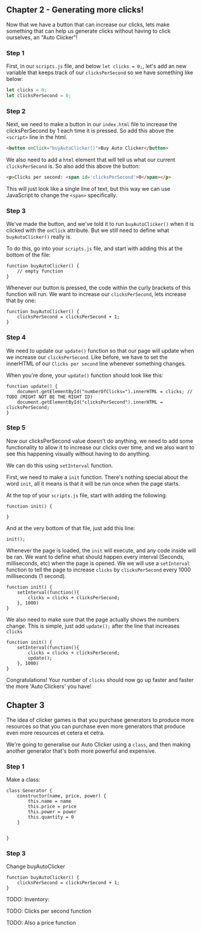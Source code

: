 ## Chapter 2 - Generating more clicks!

Now that we have a button that can increase our clicks, lets make something that can help us generate clicks without having to click ourselves, an "Auto Clicker"!

### Step 1

First, in our `scripts.js` file, and below `let clicks = 0;`, let's add an new variable that keeps track of our `clicksPerSecond` so we have something like below:

```js
let clicks = 0;
let clicksPerSecond = 0;
```

### Step 2

Next, we need to make a button in our `index.html` file to increase the clicksPerSecond by 1 each time it is pressed. So add this above the `<script>` line in the html.

```html
<button onClick="buyAutoClicker()">Buy Auto Clicker</button>
```

We also need to add a `html` element that will tell us what our current `clicksPerSecond` is. So also add this above the button:

```html
<p>Clicks per second: <span id='clicksPerSecond'>0</span></p>
```

This will just look like a single line of text, but this way we can use JavaScript to change the `<span>` specifically.

### Step 3

We've made the button, and we've told it to run `buyAutoClicker()` when it is clicked with the `onClick` attribute. But we still need to define what `buyAutoClicker()` really is. 

To do this, go into your `scripts.js` file, and start with adding this at the bottom of the file:

```JS
function buyAutoClicker() {
    // empty function
}
```

Whenever our button is pressed, the code within the curly brackets of this function will run. We want to increase our `clicksPerSecond`, lets increase that by one:

```JS
function buyAutoClicker() {
    clicksPerSecond = clicksPerSecond + 1;
}
```

### Step 4

We need to update our `update()` function so that our page will update when we increase our `clicksPerSecond`. Like before, we have to set the innerHTML of our `Clicks per second` line whenever something changes. 

When you're done, your `update()` function should look like this:
```JS
function update() {
    document.getElementById("numberOfClicks=").innerHTML = clicks; // TODO (MIGHT NOT BE THE RIGHT ID)
    document.getElementById("clicksPerSecond").innerHTML = clicksPerSecond;
}
```

### Step 5

Now our clicksPerSecond value doesn't do anything, we need to add some functionality to allow it to increase our clicks over time, and we also want to see this happening visually without having to do anything.

We can do this using `setInterval` function.

First, we need to make a `init` function. There's nothing special about the word `init`, all it means is that it will be run once when the page starts.

At the top of your `scripts.js` file, start with adding the following:
```JS
function init() {

}
```

And at the very bottom of that file, just add this line:

```JS
init();
```

Whenever the page is loaded, the `init` will execute, and any code inside will be ran. We want to define what should happen every interval (Seconds, milliseconds, etc) when the page is opened. We we will use a `setInterval` function to tell the page to increase `clicks` by `clicksPerSecond` every 1000 milliseconds (1 second).

```JS
function init() {
    setInterval(function(){
        clicks = clicks + clicksPerSecond;
    }, 1000)
}
```

We also need to make sure that the page actually shows the numbers change. This is simple, just add `update();` after the line that increases `clicks`

```JS
function init() {
    setInterval(function(){
        clicks = clicks + clicksPerSecond;
        update();
    }, 1000)
}
```

Congratulations! Your number of `clicks` should now go up faster and faster the more 'Auto Clickers' you have!

## Chapter 3

The idea of clicker games is that you purchase generators to produce more resources so that you can purchase even more generators that produce even more resources et cetera et cetra.

We're going to generalise our Auto Clicker using a `class`, and then making another generator that's both more powerful and expensive.

### Step 1

Make a class:
```JS
class Generator {
    constructor(name, price, power) {
        this.name = name
        this.price = price
        this.power = power
        this.quantity = 0
    }


}
```

### Step 3
Change buyAutoClicker
```JS
function buyAutoClicker() {
    clicksPerSecond = clicksPerSecond + 1;
}
```

TODO: Inventory:

TODO: Clicks per second function

TODO: Also a price function
